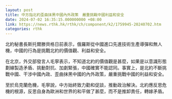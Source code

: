 ```yaml
---
layout: post
title: 中方指北約歪曲抹黑中國內外政策　嚴重挑戰中國利益和安全
date: 2024-07-02 16:35:15.000000000 +08:00
link: https://news.rthk.hk/rthk/ch/component/k2/1759945-20240702.htm
categories: rthk
---
```


北約秘書長斯托爾滕貝格日前表示，俄羅斯從中國進口先進技術生產導彈和無人機，中國的行為是挑戰北約的價值觀、利益和安全。

在北京，外交部發言人毛寧表示，不知道北約的價值觀是甚麼，如果是以意識形態劃線製造矛盾、挑動對抗、加劇緊張，中國確實不能認同。事實上，是北約不斷挑戰中國、干涉中國內政、歪曲抹黑中國的內外政策，嚴重挑戰中國的利益和安全。

至於烏克蘭危機，毛寧說，中方始終致力勸和促談，推動政治解決。北約應反思危機的根源，反思自身為歐洲和世界的和平做了甚麼，而不是推卸責任，轉嫁矛盾。
